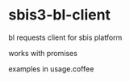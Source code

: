 # sbis3-bl-client
bl requests client for sbis platform

works with promises

examples in usage.coffee
